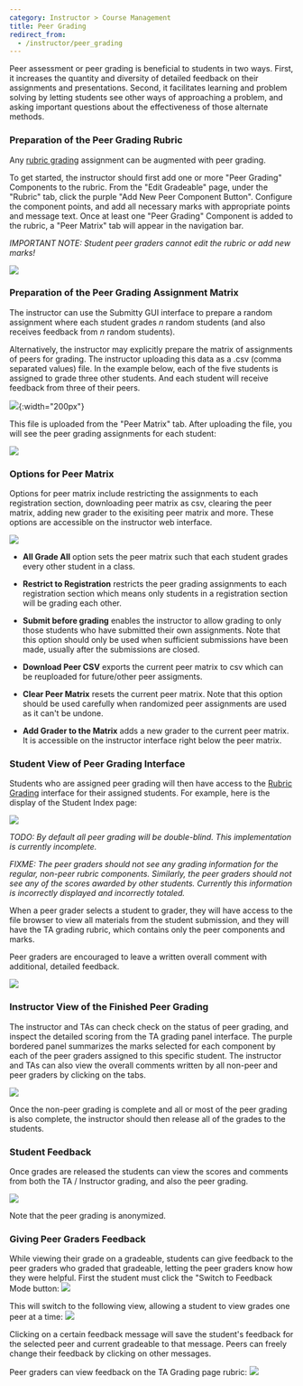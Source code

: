 ```yaml
---
category: Instructor > Course Management
title: Peer Grading
redirect_from:
  - /instructor/peer_grading
---
```


Peer assessment or peer grading is beneficial to students in two ways.
First, it increases the quantity and diversity of detailed feedback on
their assignments and presentations.  Second, it facilitates learning
and problem solving by letting students see other ways of approaching
a problem, and asking important questions about the effectiveness of
those alternate methods.

### Preparation of the Peer Grading Rubric

Any [rubric grading](/grader/rubric_grading) assignment can be
augmented with peer grading.

To get started, the instructor should first add one or more "Peer
Grading" Components to the rubric.  From the "Edit Gradeable" page,
under the "Rubric" tab, click the purple "Add New Peer Component
Button". Configure the component points, and add all necessary marks
with appropriate points and message text. Once at least one "Peer
Grading" Component is added to the rubric, a "Peer Matrix" tab will
appear in the navigation bar.

*IMPORTANT NOTE: Student peer graders cannot edit the rubric or add
new marks!*

![](/images/peer_grading/peer_grading_rubric.png)

### Preparation of the Peer Grading Assignment Matrix

The instructor can use the Submitty GUI interface to prepare a random
assignment where each student grades *n* random students (and also
receives feedback from *n* random students).

Alternatively, the instructor may explicitly prepare the matrix of
assignments of peers for grading.  The instructor uploading this data
as a .csv (comma separated values) file.  In the example below, each
of the five students is assigned to grade three other students.  And
each student will receive feedback from three of their peers.

![](/images/peer_grading/peer_grading_matrix_csv.png){:width="200px"}

This file is uploaded from the "Peer Matrix" tab. After uploading the
file, you will see the peer grading assignments for each student:

![](/images/peer_grading/peer_grading_matrix_uploaded.png)


### Options for Peer Matrix

Options for peer matrix include restricting the assignments to each registration section, downloading peer matrix as csv, clearing the peer matrix, adding new grader to the exisiting peer matrix and more.
These options are accessible on the instructor web interface.

![](/images/peer_grading/peer_matrix_options.png)
* **All Grade All** option sets the peer matrix such that each student grades every other student in a class.

* **Restrict to Registration** restricts the peer grading assignments to each registration section which means only students in a registration section will be grading each other.

* **Submit before grading** enables the instructor to allow grading to only those students who have submitted their own assignments. Note that this option should only be used when sufficient submissions have been made, usually after the submissions are closed. 

* **Download Peer CSV**  exports the current peer matrix to csv which can be reuploaded for future/other peer assigments.

* **Clear Peer Matrix**  resets the current peer matrix. Note that this option should be used carefully when randomized peer assignments are used as it can't be undone.

* **Add Grader to the Matrix** adds a new grader to the current peer matrix. It is accessible on the instructor interface right below the peer matrix.

### Student View of Peer Grading Interface

Students who are assigned peer grading will then have access to the
[Rubric Grading](/grader/rubric_grading) interface for their assigned
students.  For example, here is the display of the Student Index page:

![](/images/peer_grading/peer_grading_peer_view.png)

*TODO: By default all peer grading will be double-blind.  This
 implementation is currently incomplete.*

*FIXME: The peer graders should not see any grading information for the
 regular, non-peer rubric components.  Similarly, the peer graders
 should not see any of the scores awarded by other students.
 Currently this information is incorrectly displayed and incorrectly
 totaled.*
 
When a peer grader selects a student to grader, they will have access
to the file browser to view all materials from the student submission,
and they will have the TA grading rubric, which contains only the peer
components and marks.

Peer graders are encouraged to leave a written overall comment with
additional, detailed feedback.

![](/images/peer_grading/peer_grading_peer_panes.png)

### Instructor View of the Finished Peer Grading

The instructor and TAs can check check on the status of peer grading,
and inspect the detailed scoring from the TA grading panel interface.
The purple bordered panel summarizes the marks selected for each
component by each of the peer graders assigned to this specific
student.  The instructor and TAs can also view the overall comments
written by all non-peer and peer graders by clicking on the tabs.


![](/images/peer_grading/peer_grading_instructor_view.png)

Once the non-peer grading is complete and all or most of the peer
grading is also complete, the instructor should then release all of
the grades to the students.


### Student Feedback

Once grades are released the students can view the scores and comments
from both the TA / Instructor grading, and also the peer grading.

![](/images/peer_grading/peer_grading_student_view.png)

Note that the peer grading is anonymized.

### Giving Peer Graders Feedback

While viewing their grade on a gradeable, students can give feedback to the peer graders who graded that gradeable, letting the peer graders know how they were helpful. First the student must click the "Switch to Feedback Mode button: 
![](/images/peer_grading/peer_feedback_button.png)

This will switch to the following view, allowing a student to view grades one peer at a time:
![](/images/peer_grading/peer_feedback_student_view.png)

Clicking on a certain feedback message will save the student's feedback for the selected peer and current gradeable to that message. Peers can freely change their feedback by clicking on other messages.

Peer graders can view feedback on the TA Grading page rubric:
![](/images/peer_grading/peer_feedback_grader_view.png)